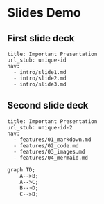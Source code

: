 # Slides Demo

## First slide deck
```slides
title: Important Presentation
url_stub: unique-id
nav:
  - intro/slide1.md
  - intro/slide2.md
  - intro/slide3.md
```

## Second slide deck

```slides
title: Important Presentation
url_stub: unique-id-2
nav:
  - features/01_markdown.md
  - features/02_code.md
  - features/03_images.md
  - features/04_mermaid.md
```

```mermaid
graph TD;
    A-->B;
    A-->C;
    B-->D;
    C-->D;
```